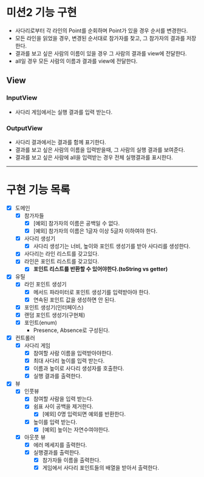 # 미션2 기능 구현
- 사다리로부터 각 라인의 Point를 순회하며 Point가 있을 경우 순서를 변경한다.
- 모든 라인을 읽었을 경우, 변경된 순서대로 참가자를 찾고, 그 참가자의 결과를 저장한다.
- 결과를 보고 싶은 사람의 이름이 있을 경우 그 사람의 결과를 view에 전달한다.
- all일 경우 모든 사람의 이름과 결과를 view에 전달한다.


## View
### InputView
- 사다리 게임에서는 실행 결과를 입력 받는다.

### OutputView
- 사다리 결과에서는 결과를 함께 표기한다.
- 결과를 보고 싶은 사람의 이름을 입력받을때, 그 사람의 실행 결과를 보여준다.
- 결과를 보고 싶은 사람에 all을 입력받는 경우 전체 실행결과를 표시한다.

---
# 구현 기능 목록

- [X] 도메인
  - [X] 참가자들
      - [X] [예외] 참가자의 이름은 공백일 수 없다.
      - [X] [예외] 참가자의 이름은 1글자 이상 5글자 이하여야 한다.
  - [X] 사다리 생성기
    - [X] 사다리 생성기는 너비, 높이와 포인트 생성기를 받아 사다리를 생성한다.
  - [X] 사다리는 라인 리스트를 갖고있다.
  - [X] 라인은 포인트 리스트를 갖고있다.
    - [X] **포인트 리스트를 반환할 수 있어야한다.(toString vs getter)**

- [X] 유틸
  - [X] 라인 포인트 생성기
    - [X] 메서드 파라미터로 포인트 생성기를 입력받아야 한다.
    - [X] 연속된 포인트 값을 생성하면 안 된다.
  - [X] 포인트 생성기(인터페이스)
  - [X] 랜덤 포인트 생성기(구현체)
  - [X] 포인트(enum)
    - Presence, Absence로 구성된다.

- [X] 컨트롤러
  - [X] 사다리 게임
    - [X] 참여할 사람 이름을 입력받아야한다.
    - [X] 최대 사다리 높이를 입력 받는다.
    - [X] 이름과 높이로 사다리 생성자를 호출한다.
    - [X] 실행 결과를 출력한다.

- [X] 뷰
  - [X] 인풋뷰
    - [X] 참여할 사람을 입력 받는다.
    - [X] 쉼표 사이 공백을 제거한다.
      - [X] [예외] 0명 입력되면 예외를 반환한다.
    - [X] 높이를 입력 받는다.
      - [X] [예외] 높이는 자연수여야한다.
  - [X] 아웃풋 뷰
    - [X] 에러 메세지를 출력한다.
    - [X] 실행결과를 출력한다.
      - [X] 참가자들 이름을 출력한다.
      - [X] 게임에서 사다리 포인트들의 배열을 받아서 출력한다.
